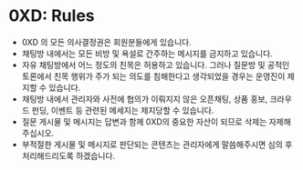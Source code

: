 # 0XD: Rules

- 0XD 의 모든 의사결정권은 회원분들에게 있습니다.
- 채팅방 내에서는 모든 비방 및 욕설로 간주하는 메시지를 금지하고 있습니다.
- 자유 채팅방에서 어느 정도의 친목은 허용하고 있습니다. 그러나 질문방 및 공적인 토론에서 친목 행위가 주가 되는 의도를 침해한다고 생각되었을 경우는 운영진이 제지할 수 있습니다.
- 채팅방 내에서 관리자와 사전에 협의가 이뤄지지 않은 오픈채팅, 상품 홍보, 크라우드 펀딩, 이벤트 등 관련된 메세지는 제지당할 수 있습니다.
- 질문 게시물 및 메시지는 답변과 함께 0XD의 중요한 자산이 되므로 삭제는 자제해 주십시오.
- 부적절한 게시물 및 메시지로 판단되는 콘텐츠는 관리자에게 말씀해주시면 심의 후 처리해드리도록 하겠습니다.